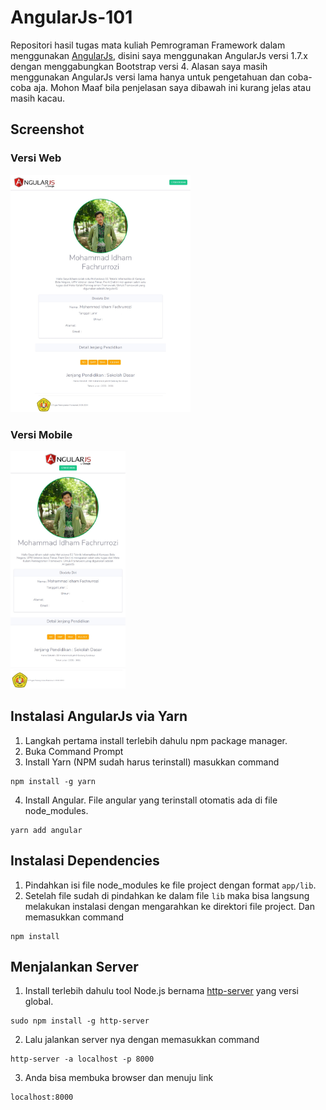 # AngularJs-101
Repositori hasil tugas mata kuliah Pemrograman Framework dalam menggunakan [AngularJs](https://github.com/angular/angular.js), disini saya menggunakan AngularJs versi 1.7.x dengan menggabungkan Bootstrap versi 4. Alasan saya masih menggunakan AngularJs versi lama hanya untuk pengetahuan dan coba-coba aja. Mohon Maaf bila penjelasan saya dibawah ini kurang jelas atau masih kacau.

## Screenshot

### Versi Web
<img src="ss/fullpage-web.jpg" height="380">

### Versi Mobile
<img src="ss/fullpage-responsive.jpg" height="380"> 

## Instalasi AngularJs via Yarn
1. Langkah pertama install terlebih dahulu npm package manager. 
2. Buka Command Prompt
3. Install Yarn (NPM sudah harus terinstall) masukkan command 
```
npm install -g yarn
```
4. Install Angular. File angular yang terinstall otomatis ada di file node_modules.
```
yarn add angular
``` 

## Instalasi Dependencies
1. Pindahkan isi file node_modules ke file project dengan format ```app/lib```.
2. Setelah file sudah di pindahkan ke dalam file ```lib``` maka bisa langsung melakukan instalasi dengan mengarahkan ke direktori file project. Dan memasukkan command
```
npm install
```

## Menjalankan Server
1. Install terlebih dahulu tool Node.js bernama [http-server](https://github.com/indexzero/http-server) yang versi global.
```
sudo npm install -g http-server
```
2. Lalu jalankan server nya dengan memasukkan command 
```
http-server -a localhost -p 8000
```
3. Anda bisa membuka browser dan menuju link 
```
localhost:8000
```
